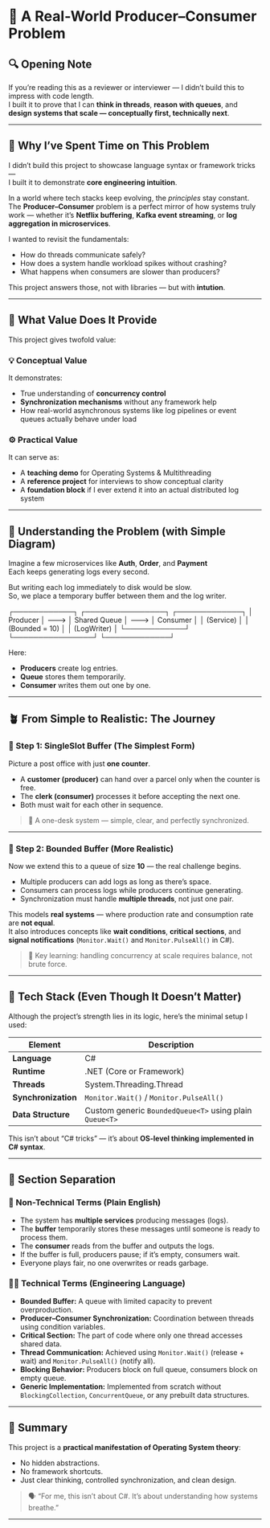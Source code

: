 # 🧠 A Real-World Producer–Consumer Problem

## 🔍 Opening Note

If you’re reading this as a reviewer or interviewer —
I didn’t build this to impress with code length.  
I built it to prove that I can **think in threads**, **reason with queues**, and **design systems that scale — conceptually first, technically next**.

---

## 🌟 Why I’ve Spent Time on This Problem

I didn’t build this project to showcase language syntax or framework tricks —  
I built it to demonstrate **core engineering intuition**.

In a world where tech stacks keep evolving, the *principles* stay constant.  
The **Producer–Consumer** problem is a perfect mirror of how systems truly work — whether it’s **Netflix buffering**, **Kafka event streaming**, or **log aggregation in microservices**.

I wanted to revisit the fundamentals:
- How do threads communicate safely?
- How does a system handle workload spikes without crashing?
- What happens when consumers are slower than producers?

This project answers those, not with libraries — but with **intution**.

---

## 🎯 What Value Does It Provide

This project gives twofold value:

### 💡 Conceptual Value
It demonstrates:
- True understanding of **concurrency control**
- **Synchronization mechanisms** without any framework help
- How real-world asynchronous systems like log pipelines or event queues actually behave under load

### ⚙️ Practical Value
It can serve as:
- A **teaching demo** for Operating Systems & Multithreading
- A **reference project** for interviews to show conceptual clarity
- A **foundation block** if I ever extend it into an actual distributed log system

---

## 🧩 Understanding the Problem (with Simple Diagram)

Imagine a few microservices like **Auth**, **Order**, and **Payment**  
Each keeps generating logs every second.

But writing each log immediately to disk would be slow.  
So, we place a temporary buffer between them and the log writer.

┌────────────┐ ┌────────────────┐ ┌─────────────┐
│ Producer │ ---> │ Shared Queue │ ---> │ Consumer │
│ (Service) │ │ (Bounded = 10) │ │ (LogWriter) │
└────────────┘ └────────────────┘ └─────────────┘


Here:
- **Producers** create log entries.
- **Queue** stores them temporarily.
- **Consumer** writes them out one by one.

---

## 🪴 From Simple to Realistic: The Journey

### 🔹 Step 1: SingleSlot Buffer (The Simplest Form)

Picture a post office with just **one counter**.

- A **customer (producer)** can hand over a parcel only when the counter is free.  
- The **clerk (consumer)** processes it before accepting the next one.  
- Both must wait for each other in sequence.

> 📨 A one-desk system — simple, clear, and perfectly synchronized.

---

### 🔹 Step 2: Bounded Buffer (More Realistic)

Now we extend this to a queue of size **10** — the real challenge begins.

- Multiple producers can add logs as long as there’s space.
- Consumers can process logs while producers continue generating.
- Synchronization must handle **multiple threads**, not just one pair.

This models **real systems** — where production rate and consumption rate are **not equal**.  
It also introduces concepts like **wait conditions**, **critical sections**, and **signal notifications** (`Monitor.Wait()` and `Monitor.PulseAll()` in C#).

> 🧠 Key learning: handling concurrency at scale requires balance, not brute force.

---

## 🧰 Tech Stack (Even Though It Doesn’t Matter)

Although the project’s strength lies in its logic, here’s the minimal setup I used:

| Element | Description |
|----------|--------------|
| **Language** | C# |
| **Runtime** | .NET (Core or Framework) |
| **Threads** | System.Threading.Thread |
| **Synchronization** | `Monitor.Wait()` / `Monitor.PulseAll()` |
| **Data Structure** | Custom generic `BoundedQueue<T>` using plain `Queue<T>` |

This isn’t about “C# tricks” — it’s about **OS-level thinking implemented in C# syntax**.

---

## 🧭 Section Separation

### 🧍 Non-Technical Terms (Plain English)

- The system has **multiple services** producing messages (logs).
- The **buffer** temporarily stores these messages until someone is ready to process them.
- The **consumer** reads from the buffer and outputs the logs.
- If the buffer is full, producers pause; if it’s empty, consumers wait.
- Everyone plays fair, no one overwrites or reads garbage.

### 🧑‍💻 Technical Terms (Engineering Language)

- **Bounded Buffer:** A queue with limited capacity to prevent overproduction.
- **Producer–Consumer Synchronization:** Coordination between threads using condition variables.
- **Critical Section:** The part of code where only one thread accesses shared data.
- **Thread Communication:** Achieved using `Monitor.Wait()` (release + wait) and `Monitor.PulseAll()` (notify all).
- **Blocking Behavior:** Producers block on full queue, consumers block on empty queue.
- **Generic Implementation:** Implemented from scratch without `BlockingCollection`, `ConcurrentQueue`, or any prebuilt data structures.

---

## 📘 Summary

This project is a **practical manifestation of Operating System theory**:
- No hidden abstractions.
- No framework shortcuts.
- Just clear thinking, controlled synchronization, and clean design.

> 🗣️ “For me, this isn’t about C#. It’s about understanding how systems breathe.”

---

